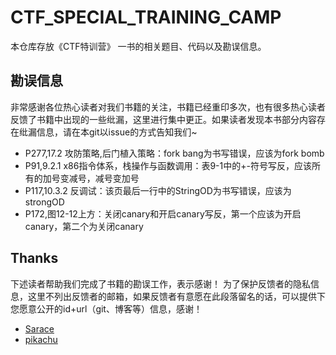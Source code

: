 # CTF_SPECIAL_TRAINING_CAMP

本仓库存放《CTF特训营》 一书的相关题目、代码以及勘误信息。

## 勘误信息

非常感谢各位热心读者对我们书籍的关注，书籍已经重印多次，也有很多热心读者反馈了书籍中出现的一些纰漏，这里进行集中更正。如果读者发现本书部分内容存在纰漏信息，请在本git以issue的方式告知我们~

- P277,17.2 攻防策略,后门植入策略：fork bang为书写错误，应该为fork bomb
- P91,9.2.1 x86指令体系，栈操作与函数调用：表9-1中的+-符号写反，应该所有的加号变减号，减号变加号
- P117,10.3.2 反调试：该页最后一行中的StringOD为书写错误，应该为strongOD
- P172,图12-12上方：关闭canary和开启canary写反，第一个应该为开启canary，第二个为关闭canary

## Thanks

下述读者帮助我们完成了书籍的勘误工作，表示感谢！
为了保护反馈者的隐私信息，这里不列出反馈者的邮箱，如果反馈者有意愿在此段落留名的话，可以提供下您愿意公开的id+url（git、博客等）信息，感谢！

- [Sarace](https://github.com/ttxs69)
- [pikachu](https://hitcxy.com)
